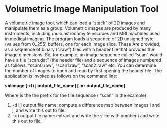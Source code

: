 # Volumetric Image Manipulation Tool

A volumetric image tool, which can load a “stack” of 2D images and manipulate them as a group. 
Volumetric images are produced by many instruments, including radio astronomy telescopes and MRI machines used in medical imaging.
The program loads a sequence of 2D unsigned byte (values from 0..255) buffers, one for each image slice. These Are provided, as a sequence of binary (“.raw”) files with a header file that provides the image dimensions.
So, for example, an image sequence called “scan” would have a file “scan.dat” (the header file) and a sequence of images numbered as follows: “scan0.raw”, “scan1.raw”, “scan2.raw” etc. You can determine the number of images to open and read by first opening the header file. 
The application is invoked as follows on the command line:

**volimage <imageBase> [-d i j output_file_name] [-x i output_file_name]**

Where <imageBase> is the the prefix for the file sequence ( “scan” in the example) 

1. -d i j output file name: compute a difference map between images i and j, and write this out to file.
2. -x i output file name: extract and write the slice with number i and write this out to file.
